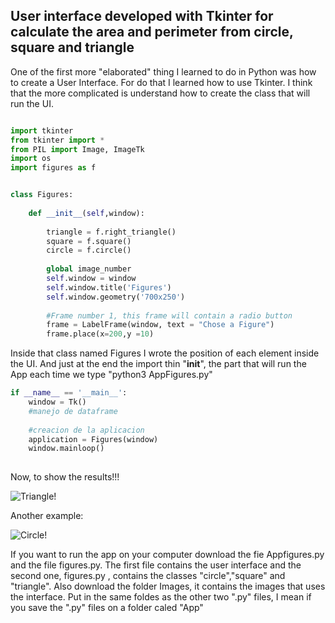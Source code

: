 ## User interface developed with Tkinter for calculate the area and perimeter from circle, square and triangle
 
One of the first more "elaborated" thing I learned to do in Python was how to create a User Interface. For do that I learned how to use Tkinter. I think that the more complicated is understand how to create the class that will run the UI. 

```python

import tkinter
from tkinter import *
from PIL import Image, ImageTk
import os
import figures as f


class Figures:
    
    def __init__(self,window):
        
        triangle = f.right_triangle()
        square = f.square()
        circle = f.circle()
        
        global image_number 
        self.window = window
        self.window.title('Figures')
        self.window.geometry('700x250')
        
        #Frame number 1, this frame will contain a radio button
        frame = LabelFrame(window, text = "Chose a Figure")
        frame.place(x=200,y =10)

```

Inside that class named Figures I wrote the position of each element inside the UI. And just at the end the import thin "__init__", the part that will run the App each time we type "python3 AppFigures.py"

```python
if __name__ == '__main__':
    window = Tk()
    #manejo de dataframe
    
    #creacion de la aplicacion
    application = Figures(window)
    window.mainloop()
 
 ```
 
 Now, to show the results!!!
 
 
![Triangle!](IM2.png.PNG)

Another example:


 ![Circle!](IM3.png.PNG)
 
 If you want to run the app on your computer download the fie Appfigures.py and the file figures.py. The first file contains the user interface and the second one, figures.py , contains the classes "circle","square" and "triangle". Also download the folder Images, it contains the images that uses the interface. Put in the same foldes as the other two ".py" files, I mean if you save the ".py" files on a folder caled "App"
